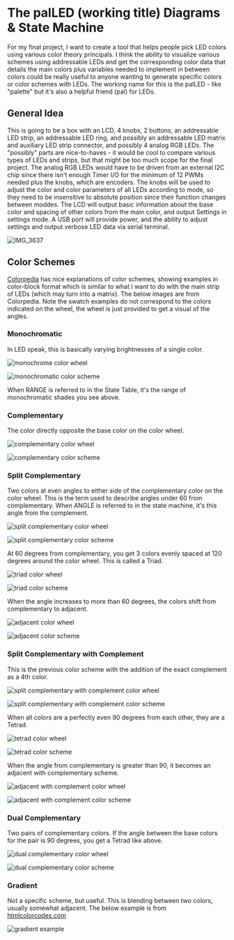 # The palLED (working title) Diagrams & State Machine

For my final project, I want to create a tool that helps people pick LED colors using various color theory principals.  I think the ability to visualize various schemes using addressable LEDs and get the corresponding color data that details the main colors plus variables needed to implement in between colors could be really useful to anyone wanting to generate specific colors or color schemes with LEDs.  The working name for this is the palLED - like "palette" but it's also a helpful friend (pal) for LEDs.

## General Idea
This is going to be a box with an LCD, 4 knobs, 2 buttons, an addressable LED strip, an addressable LED ring, and possibly an addressable LED matrix and auxiliary LED strip connector, and possibly 4 analog RGB LEDs.  The "possibly" parts are nice-to-haves - it would be cool to compare various types of LEDs and strips, but that might be too much scope for the final project.  The analog RGB LEDs would have to be driven from an external I2C chip since there isn't enough Timer I/O for the minimum of 12 PWMs needed plus the knobs, which are encoders.  The knobs will be used to adjust the color and color parameters of all LEDs according to mode, so they need to be insensitive to absolute position since their function changes between moddes.  The LCD will output basic information about the base color and spacing of other colors from the main color, and output Settings in settings mode.  A USB port will provide power, and the ability to adjust settings and output verbose LED data via serial terminal.

![IMG_3637](https://user-images.githubusercontent.com/17057481/163748672-cb595b24-7bd1-4997-bd8f-5a66834cb5ba.jpg)

## Color Schemes
[Colorpedia](https://paletton.com/wiki/index3c21.html?title=Color_schemes) has nice explanations of color schemes, showing examples in color-block format which is similar to what I want to do with the main strip of LEDs (which may turn into a matrix).  The below images are from Colorpedia.  Note the swatch examples do not correspond to the colors indicated on the wheel, the wheel is just provided to get a visual of the angles.

### Monochromatic
In LED speak, this is basically varying brightnesses of a single color.  

![monochrome color wheel](https://paletton.com/wiki/images/9/9d/Mono.png)

![monochromatic color scheme](https://paletton.com/wiki/images/8/82/Model-mono-ex02.png)

When RANGE is referred to in the State Table, it's the range of monochromatic shades you see above.

### Complementary
The color directly opposite the base color on the color wheel.

![complementary color wheel](https://paletton.com/wiki/images/9/97/Compl.png)

![complementary color scheme](https://paletton.com/wiki/images/5/5b/Model-compl-ex02.png)

### Split Complementary
Two colors at even angles to either side of the complementary color on the color wheel.  This is the term used to describe angles under 60 from complementary.  When ANGLE is referred to in the state machine, it's this angle from the complement.

![split complementary color wheel](https://paletton.com/wiki/images/4/41/Split.png)

![split complementary color scheme](https://paletton.com/wiki/images/7/74/Model-split-ex02.png)

 At 60 degrees from complementary, you get 3 colors evenly spaced at 120 degrees around the color wheel.  This is called a Triad.  

![triad color wheel](https://paletton.com/wiki/images/d/d3/Triad.png)

![triad color scheme](https://paletton.com/wiki/images/2/2f/Model-split-ex03-triad.png)

When the angle increases to more than 60 degrees, the colors shift from complementary to adjacent.

![adjacent color wheel](https://paletton.com/wiki/images/a/a5/Analog.png)

![adjacent color scheme](https://paletton.com/wiki/images/2/2e/Model-analog-ex03.png)

### Split Complementary with Complement
This is the previous color scheme with the addition of the exact complement as a 4th color.  

![split complementary with complement color wheel](https://paletton.com/wiki/images/0/09/Split-accent.png)

![split complementary with complement color scheme](https://paletton.com/wiki/images/f/f5/Model-split-accent-ex01.png)

When all colors are a perfectly even 90 degrees from each other, they are a Tetrad.  

![tetrad color wheel](https://paletton.com/wiki/images/1/19/Tetrad.png)

![tetrad color scheme](https://paletton.com/wiki/images/c/cd/Model-dual-ex03-tetrad.png)

When the angle from complementary is greater than 90, it becomes an adjacent with complementary scheme.

![adjacent with complement color wheel](https://paletton.com/wiki/images/3/31/Analog-accent.png)

![adjacent with complement color scheme](https://paletton.com/wiki/images/5/53/Model-analog-accent-ex01.png)

### Dual Complementary
Two pairs of complementary colors.  If the angle between the base colors for the pair is 90 degrees, you get a Tetrad like above.

![dual complementary color wheel](https://paletton.com/wiki/images/3/37/Dual.png)

![dual complementary color scheme](https://paletton.com/wiki/images/c/c2/Model-dual-ex02.png)

### Gradient
Not a specific scheme, but useful.  This is blending between two colors, usually somewhat adjacent.  The below example is from [htmlcolorcodes.com](https://htmlcolorcodes.com/resources/best-color-palette-generators/)

![gradient example](https://encrypted-tbn0.gstatic.com/images?q=tbn:ANd9GcSlamvt39JIs17YUnayU4TfmXtnjWWfEx2PNg&usqp=CAU)

